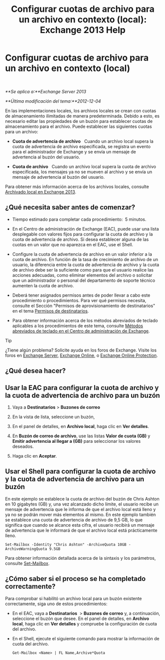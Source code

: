﻿---
title: 'Configurar cuotas de archivo para un archivo en contexto (local): Exchange 2013 Help'
TOCTitle: Configurar cuotas de archivo para un archivo en contexto (local)
ms:assetid: f10e77c7-e1d4-415a-bef9-cb3f00e74c34
ms:mtpsurl: https://technet.microsoft.com/es-es/library/Ee633489(v=EXCHG.150)
ms:contentKeyID: 50556907
ms.date: 04/23/2018
mtps_version: v=EXCHG.150
ms.translationtype: HT
---

# Configurar cuotas de archivo para un archivo en contexto (local)

 

_**Se aplica a:**Exchange Server 2013_

_**Última modificación del tema:**2012-12-04_

En las implementaciones locales, los archivos locales se crean con cuotas de almacenamiento ilimitadas de manera predeterminada. Debido a esto, es necesario editar las propiedades de un buzón para establecer cuotas de almacenamiento para el archivo. Puede establecer las siguientes cuotas para un archivo:

  - **Cuota de advertencia de archivo**   Cuando un archivo local supera la cuota de advertencia de archivo especificada, se registra un evento para el administrador de Exchange y se envía un mensaje de advertencia al buzón del usuario.

  - **Cuota de archivo**   Cuando un archivo local supera la cuota de archivo especificada, los mensajes ya no se mueven al archivo y se envía un mensaje de advertencia al buzón del usuario.

Para obtener más información acerca de los archivos locales, consulte [Archivado local en Exchange 2013](in-place-archiving-in-exchange-2013-exchange-2013-help.md).

## ¿Qué necesita saber antes de comenzar?

  - Tiempo estimado para completar cada procedimiento:  5 minutos.

  - En el Centro de administración de Exchange (EAC), puede usar una lista desplegable con valores fijos para configurar la cuota de archivo y la cuota de advertencia de archivo. Si desea establecer alguna de las cuotas en un valor que no aparezca en el EAC, use el Shell.

  - Configure la cuota de advertencia de archivo en un valor inferior a la cuota de archivo. En función de la tasa de crecimiento de archivo de un usuario, la diferencia entre la cuota de advertencia de archivo y la cuota de archivo debe ser la suficiente como para que el usuario realice las acciones adecuadas, como eliminar elementos del archivo o solicitar que un administrador o personal del departamento de soporte técnico aumenten la cuota de archivo.

  - Deberá tener asignados permisos antes de poder llevar a cabo este procedimiento o procedimientos. Para ver qué permisos necesita, consulte el Sección "Permisos de aprovisionamiento de destinatarios" en el tema [Permisos de destinatarios](recipients-permissions-exchange-2013-help.md).

  - Para obtener información acerca de los métodos abreviados de teclado aplicables a los procedimientos de este tema, consulte [Métodos abreviados de teclado en el Centro de administración de Exchange](keyboard-shortcuts-in-the-exchange-admin-center-exchange-online-protection-help.md).


> [!TIP]
> ¿Tiene algún problema? Solicite ayuda en los foros de Exchange. Visite los foros en <A href="https://go.microsoft.com/fwlink/p/?linkid=60612">Exchange Server</A>, <A href="https://go.microsoft.com/fwlink/p/?linkid=267542">Exchange Online</A>, o <A href="https://go.microsoft.com/fwlink/p/?linkid=285351">Exchange Online Protection</A>.



## ¿Qué desea hacer?

## Usar la EAC para configurar la cuota de archivo y la cuota de advertencia de archivo para un buzón

1.  Vaya a **Destinatarios** \> **Buzones de correo**

2.  En la vista de lista, seleccione un buzón,

3.  En el panel de detalles, en **Archivo local**, haga clic en **Ver detalles**.

4.  En **Buzón de correo de archivo**, use las listas **Valor de cuota (GB)** y **Emitir advertencia al llegar a (GB)** para seleccionar los valores deseados.

5.  Haga clic en **Aceptar**.

## Usar el Shell para configurar la cuota de archivo y la cuota de advertencia de archivo para un buzón

En este ejemplo se establece la cuota de archivo del buzón de Chris Ashton en 10 gigabytes (GB) y, una vez alcanzado dicho límite, el usuario recibe un mensaje de advertencia que le informa de que el archivo local está lleno y ya no se podrán mover más elementos al mismo. En este ejemplo también se establece una cuota de advertencia de archivo de 9,5 GB, lo que significa que cuando se alcance esta cifra, el usuario recibirá un mensaje de advertencia que le informará de que el archivo local está prácticamente lleno.

    Set-Mailbox -Identity "Chris Ashton" -ArchiveQuota 10GB -ArchiveWarningQuota 9.5GB

Para obtener información detallada acerca de la sintaxis y los parámetros, consulte [Set-Mailbox](https://technet.microsoft.com/es-es/library/bb123981\(v=exchg.150\)).

## ¿Cómo saber si el proceso se ha completado correctamente?

Para comprobar si habilitó un archivo local para un buzón existente correctamente, siga uno de estos procedimientos:

  - En el EAC, vaya a **Destinatarios**  \> **Buzones de correo** y, a continuación, seleccione el buzón que desee. En el panel de detalles, en **Archivo local**, haga clic en **Ver detalles** y compruebe la configuración de cuota del archivo.

  - En el Shell, ejecute el siguiente comando para mostrar la información de cuota del archivo.
    
        Get-Mailbox <Name> | FL Name,Archive*Quota

